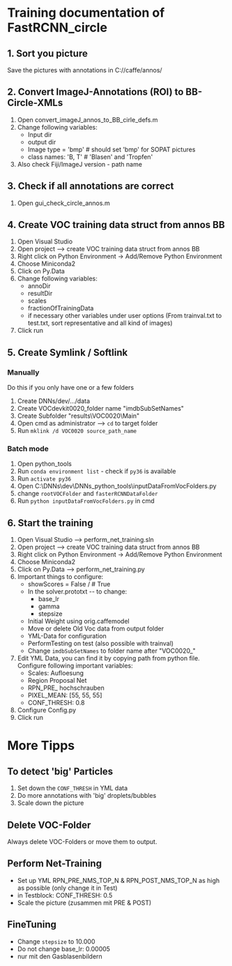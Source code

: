 # Training documentation of FastRCNN_circle


## 1. Sort you picture
Save the pictures with annotations in C://caffe/annos/

## 2. Convert ImageJ-Annotations (ROI) to BB-Circle-XMLs

1. Open convert_imageJ_annos_to_BB_cirle_defs.m
2. Change following variables:
    * Input dir
    * output dir
    * Image type = 'bmp' # should set 'bmp' for SOPAT pictures
    * class names: 'B, T' # 'Blasen' and 'Tropfen'
3. Also check Fiji/ImageJ version - path name

## 3. Check if all annotations are correct

1. Open gui_check_circle_annos.m

## 4. Create VOC training data struct from annos BB

1. Open Visual Studio
2. Open project --> create VOC training data struct from annos BB
3. Right click on Python Environment -> Add/Remove Python Environment
4. Choose Miniconda2
5. Click on Py.Data
6. Change following variables:
    * annoDir
    * resultDir
    * scales
    * fractionOfTrainingData
    * if necessary other variables under user options (From trainval.txt to test.txt, sort representative and all kind of images)
7. Click run

## 5. Create Symlink / Softlink

### Manually
Do this if you only have one or a few folders

1. Create DNNs/dev/.../data
2. Create VOCdevkit0020_folder name "imdbSubSetNames"
3. Create Subfolder "results\VOC0020\Main"
4. Open cmd as administrator --> `cd` to target folder
5. Run `mklink /d VOC0020 source_path_name`

### Batch mode
1. Open python_tools
2. Run `conda environment list` - check if `py36` is available
3. Run `activate py36`
4. Open C:\DNNs\dev\DNNs_python_tools\inputDataFromVocFolders.py
5. change `rootVOCFolder` and `fasterRCNNDataFolder`
6. Run `python inputDataFromVocFolders.py` in cmd

## 6. Start the training

1. Open Visual Studio --> perform_net_training.sln
2. Open project --> create VOC training data struct from annos BB
3. Right click on Python Environment -> Add/Remove Python Environment
4. Choose Miniconda2
5. Click on Py.Data --> perform_net_training.py
7. Important things to configure:
    * showScores = False / # True
    * In the solver.prototxt -- to change:
        * base_lr
        * gamma
        * stepsize
    * Initial Weight using orig.caffemodel
    * Move or delete Old Voc data from output folder
    * YML-Data for configuration
    * PerformTesting on test (also possible with trainval)
    * Change `imdbSubSetNames` to folder name after "VOC0020_"
8. Edit YML Data, you can find it by copying path from python file. Configure following important variables:
    * Scales: Aufloesung
    * Region Proposal Net
    * RPN_PRE_ hochschrauben
    * PIXEL_MEAN: [55, 55, 55]
    * CONF_THRESH: 0.8
9. Configure Config.py
10. Click run

# More Tipps

## To detect 'big' Particles
1. Set down the `CONF_THRESH` in YML data
2. Do more annotations with 'big' droplets/bubbles
3. Scale down the picture

## Delete VOC-Folder
Always delete VOC-Folders or move them to output.

## Perform Net-Training
* Set up YML RPN_PRE_NMS_TOP_N & RPN_POST_NMS_TOP_N as high as possible (only change it in Test)
* in Testblock: CONF_THRESH: 0.5
* Scale the picture (zusammen mit PRE & POST)

## FineTuning
* Change `stepsize` to 10.000
* Do not change base_lr: 0.00005
* nur mit den Gasblasenbildern

